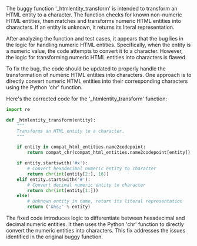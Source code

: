 The buggy function '_htmlentity_transform' is intended to transform an HTML entity to a character. The function checks for known non-numeric HTML entities, then matches and transforms numeric HTML entities into characters. If an entity is unknown, it returns its literal representation.

After analyzing the function and test cases, it appears that the bug lies in the logic for handling numeric HTML entities. Specifically, when the entity is a numeric value, the code attempts to convert it to a character. However, the logic for transforming numeric HTML entities into characters is flawed.

To fix the bug, the code should be updated to properly handle the transformation of numeric HTML entities into characters. One approach is to directly convert numeric HTML entities into their corresponding characters using the Python 'chr' function.

Here's the corrected code for the '_htmlentity_transform' function:

```python
import re

def _htmlentity_transform(entity):
    """
    Transforms an HTML entity to a character.
    """

    if entity in compat_html_entities.name2codepoint:
        return compat_chr(compat_html_entities.name2codepoint[entity])

    if entity.startswith('#x'):
        # Convert hexadecimal numeric entity to character
        return chr(int(entity[2:], 16))
    elif entity.startswith('#'):
        # Convert decimal numeric entity to character
        return chr(int(entity[1:]))
    else:
        # Unknown entity in name, return its literal representation
        return ('&%s;' % entity)
```

The fixed code introduces logic to differentiate between hexadecimal and decimal numeric entities. It then uses the Python 'chr' function to directly convert the numeric entities into characters. This fix addresses the issues identified in the original buggy function.